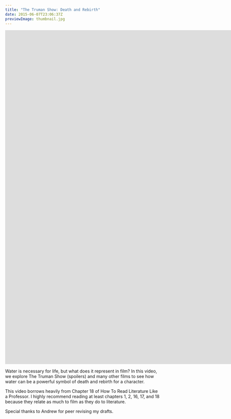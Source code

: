 ```yaml
---
title: "The Truman Show: Death and Rebirth"
date: 2015-06-07T23:06:37Z
previewImage: thumbnail.jpg
---
```


<iframe width="1920" height="1080" src="https://www.youtube.com/embed/1NDI3sOQRIQ" frameborder="0" allow="accelerometer; autoplay; clipboard-write; encrypted-media; gyroscope; picture-in-picture" allowfullscreen></iframe>

Water is necessary for life, but what does it represent in film? In this video, we explore The Truman Show (spoilers) and many other films to see how water can be a powerful symbol of death and rebirth for a character.

This video borrows heavily from Chapter 18 of How To Read Literature Like a Professor. I highly recommend reading at least chapters 1, 2, 16, 17, and 18 because they relate as much to film as they do to literature.

Special thanks to Andrew for peer revising my drafts.